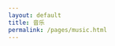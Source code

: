 ```yaml
---
layout: default
title: 音乐
permalink: /pages/music.html
---
```





<div id="player5" class="aplayer" ></div>


<script type="text/javascript" src="{{ "/assets/js/mp3/APlayer.min.js" | prepend: site.baseurl }}"></script>
<script type="text/javascript">
	var ap5 = new APlayer({
	element: document.getElementById('player5'),
	narrow: false,
	autoplay: false,
	showlrc: 3,
	mutex: true,
	theme: '#ad7a86',
	mode: 'random',
	listmaxheight: '69px',
	music: [
		
		{
			title: '斑马,斑马',
			author: '宋冬野',
			url: '{{site.baseurl}}/assets/mp3/songdongye_banma.mp3',
			pic: '{{site.baseurl}}/assets/mp3/songdongye_banma.png',
			lrc: '{{site.baseurl}}/assets/mp3/songdongye_banma.lrc'
		},
		{
			title: '飘雪',
			author: '陈慧娴',
			url: '{{site.baseurl}}/assets/mp3/chenhuixian_piaoxue.mp3',
			pic: '{{site.baseurl}}/assets/mp3/chenhuixian_piaoxue.png',
			lrc: '{{site.baseurl}}/assets/mp3/chenhuixian_piaoxue.lrc'
		},
		{
			title: '成都',
			author: '赵雷',
			url: '{{site.baseurl}}/assets/mp3/zhaolei_chengdu.mp3',
			pic: '{{site.baseurl}}/assets/mp3/zhaolei_chengdu.png',
			lrc: '{{site.baseurl}}/assets/mp3/zhaolei_chengdu.lrc'
		}
		
		
	]
});
</script>

<!--
{
			title: 'あっちゅ～ま青春!',
			author: '七森中☆ごらく部',
			url: 'http://devtest.qiniudn.com/あっちゅ～ま青春!.mp3',
			pic: 'http://devtest.qiniudn.com/あっちゅ～ま青春!.jpg',
			lrc: '{{site.baseurl}}/assets/mp3/qingchun.lrc'
		},
		{
			title: 'secret base~君がくれたもの~',
			author: '茅野愛衣',
			url: 'http://devtest.qiniudn.com/secret base~.mp3',
			pic: 'http://devtest.qiniudn.com/secret base~.jpg',
			lrc: '{{site.baseurl}}/assets/mp3/jun.lrc'
		},
		{
			title: '回レ！雪月花',
			author: '小倉唯',
			url: 'http://devtest.qiniudn.com/回レ！雪月花.mp3',
			pic: 'http://devtest.qiniudn.com/回レ！雪月花.jpg',
			lrc: '{{site.baseurl}}/assets/mp3/xueyuehua.lrc'
		}
-->